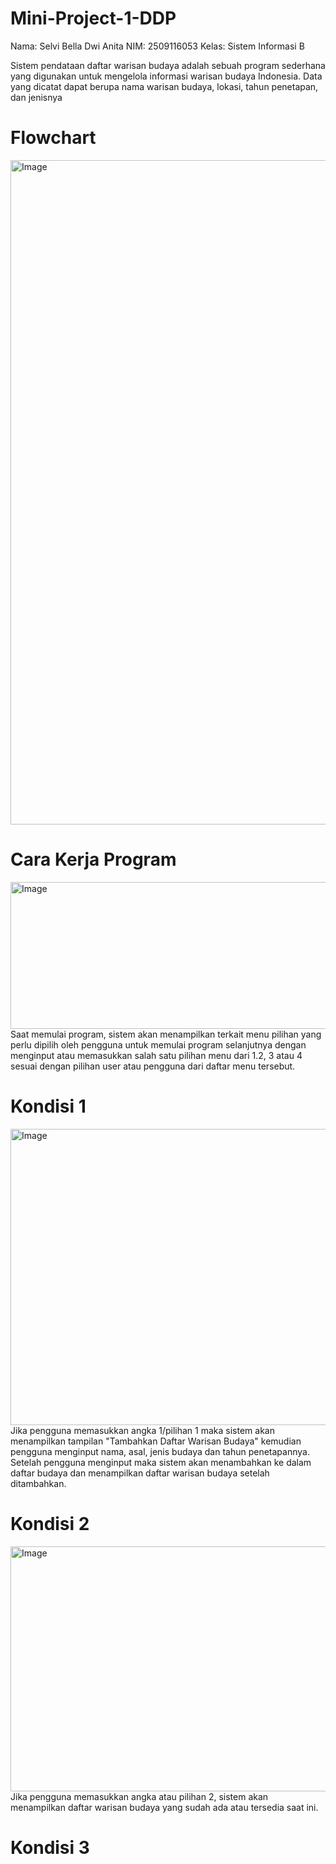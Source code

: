 # Mini-Project-1-DDP
Nama: Selvi Bella Dwi Anita NIM: 2509116053 Kelas: Sistem Informasi B

Sistem pendataan daftar warisan budaya adalah sebuah program sederhana yang digunakan untuk mengelola informasi warisan budaya Indonesia. Data yang dicatat dapat berupa nama warisan budaya, lokasi, tahun penetapan, dan jenisnya

# Flowchart
<img width="1092" height="1063" alt="Image" src="https://github.com/user-attachments/assets/46c018f3-e746-4976-a1b8-ace60497bb80" />

# Cara Kerja Program

<img width="1148" height="235" alt="Image" src="https://github.com/user-attachments/assets/c7b730e7-04d0-4d57-8a5f-730e68799792" />
Saat memulai program, sistem akan menampilkan terkait menu pilihan yang perlu dipilih oleh pengguna untuk memulai program selanjutnya dengan menginput atau memasukkan salah satu pilihan menu dari 1.2, 3 atau 4 sesuai dengan pilihan user atau pengguna dari daftar menu tersebut.

# Kondisi 1
<img width="1253" height="474" alt="Image" src="https://github.com/user-attachments/assets/92340219-6e9c-4fb9-ae9f-182a2e34a84d" />
Jika pengguna memasukkan angka 1/pilihan 1 maka sistem akan menampilkan tampilan "Tambahkan Daftar Warisan Budaya" kemudian pengguna menginput nama, asal, jenis budaya dan tahun penetapannya. Setelah pengguna menginput maka sistem akan menambahkan ke dalam daftar budaya dan menampilkan daftar warisan budaya setelah ditambahkan.

# Kondisi 2
<img width="1206" height="392" alt="Image" src="https://github.com/user-attachments/assets/fcadb699-df6a-4051-a949-dcac539d9a36" />
Jika pengguna memasukkan angka atau pilihan 2, sistem akan menampilkan daftar warisan budaya yang sudah ada atau tersedia saat ini.

# Kondisi 3
